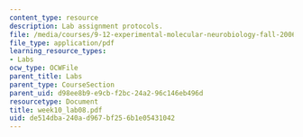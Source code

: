 ```yaml
---
content_type: resource
description: Lab assignment protocols.
file: /media/courses/9-12-experimental-molecular-neurobiology-fall-2006/de514dba240ad967bf256b1e05431042_week10_lab08.pdf
file_type: application/pdf
learning_resource_types:
- Labs
ocw_type: OCWFile
parent_title: Labs
parent_type: CourseSection
parent_uid: d98ee8b9-e9cb-f2bc-24a2-96c146eb496d
resourcetype: Document
title: week10_lab08.pdf
uid: de514dba-240a-d967-bf25-6b1e05431042
---
```

